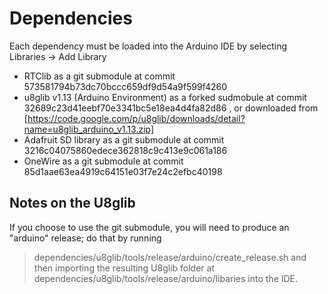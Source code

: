 Dependencies
============

Each dependency must be loaded into the Arduino IDE by selecting Libraries -> Add Library

* RTClib as a git submodule at commit 573581794b73dc70bccc659df9d54a9f599f4260
* u8glib v1.13 (Arduino Environment) as a forked sudmobule at commit 32689c23d41eebf70e3341bc5e18ea4d4fa82d86 , or downloaded from [https://code.google.com/p/u8glib/downloads/detail?name=u8glib_arduino_v1.13.zip]
* Adafruit SD library as a git submodule at commit 3216c04075860edece362818c9c413e9c061a186
* OneWire as a git submodule at commit 85d1aae63ea4919c64151e03f7e24c2efbc40198

Notes on the U8glib
-------------------
If you choose to use the git submodule, you will need to produce an "arduino" release; do that by running 
> dependencies/u8glib/tools/release/arduino/create_release.sh
and then importing the resulting U8glib folder at dependencies/u8glib/tools/release/arduino/libaries into the IDE.
